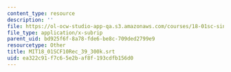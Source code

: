 ```yaml
---
content_type: resource
description: ''
file: https://ol-ocw-studio-app-qa.s3.amazonaws.com/courses/18-01sc-single-variable-calculus-fall-2010/ea322c91f7c65e2baf8f193cdfb156d0_MIT18_01SCF10Rec_39_300k.vtt
file_type: application/x-subrip
parent_uid: bd925f6f-8a78-fde6-be8c-709ded2799e9
resourcetype: Other
title: MIT18_01SCF10Rec_39_300k.srt
uid: ea322c91-f7c6-5e2b-af8f-193cdfb156d0
---
```

